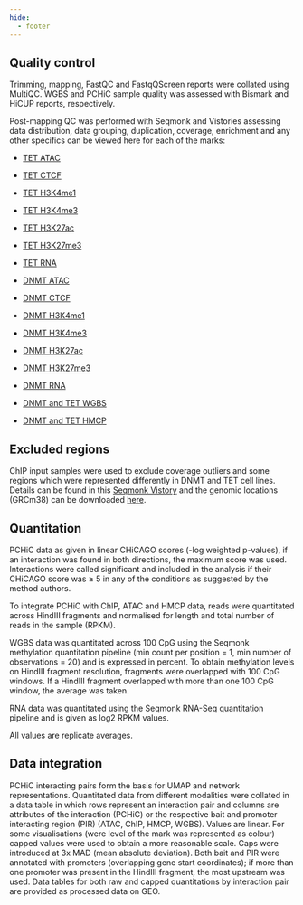 ```yaml
---
hide:
  - footer
---
```


## Quality control

Trimming, mapping, FastQC and FastqQScreen reports were collated using MultiQC. WGBS and PCHiC sample quality was assessed with Bismark and HiCUP reports, respectively. 

Post-mapping QC was performed with Seqmonk and Vistories assessing data distribution, data grouping, duplication, coverage, enrichment and any other specifics can be viewed here for each of the marks:

- [TET ATAC](./QC/pluripotency_exit_TET_ATAC_pmQC.html)
- [TET CTCF](./QC/pluripotency_exit_TET_CTCF_pmQC.html)
- [TET H3K4me1](./QC/pluripotency_exit_TET_K4me1_pmQC.html)
- [TET H3K4me3](./QC/pluripotency_exit_TET_K4me3_pmQC.html)
- [TET H3K27ac](./QC/pluripotency_exit_TET_K27ac_pmQC.html)
- [TET H3K27me3](./QC/pluripotency_exit_TET_K27me3_pmQC.html)
- [TET RNA](./QC/pluripotency_exit_TET_RNA_pmQC.html)

- [DNMT ATAC](./QC/pluripotency_exit_DNMT_ATAC_pmQC.html)
- [DNMT CTCF](./QC/pluripotency_exit_DNMT_CTCF_pmQC.html)
- [DNMT H3K4me1](./QC/pluripotency_exit_DNMT_K4me1_pmQC.html)
- [DNMT H3K4me3](./QC/pluripotency_exit_DNMT_K4me3_pmQC.html)
- [DNMT H3K27ac](./QC/pluripotency_exit_DNMT_K27ac_pmQC.html)
- [DNMT H3K27me3](./QC/pluripotency_exit_DNMT_K27me3_pmQC.html)
- [DNMT RNA](./QC/pluripotency_exit_DNMT_RNA_pmQC.html)

- [DNMT and TET WGBS](./QC/pluripotency_exit_DNMT_TET_BS_QC.html)
- [DNMT and TET HMCP](./QC/pluripotency_exit_DNMT_TET_hmC_QC.html)


## Excluded regions

ChIP input samples were used to exclude coverage outliers and some regions which were represented differently in DNMT and TET cell lines. Details can be found in this [Seqmonk Vistory](./QC/pluripotency_exit_input_comparison.html) and the genomic locations (GRCm38) can be downloaded [here](./excluded_regions.txt).


## Quantitation

PCHiC data as given in linear CHiCAGO scores (-log weighted p-values), if an interaction was found in both directions, the maximum score was used. Interactions were called significant and included in the analysis if their CHiCAGO score was ≥ 5 in any of the conditions as suggested by the method authors.

To integrate PCHiC with ChIP, ATAC and HMCP data, reads were quantitated across HindIII fragments and normalised for length and total number of reads in the sample (RPKM).

WGBS data was quantitated across 100 CpG using the Seqmonk methylation quantitation pipeline (min count per position = 1, min number of observations = 20) and is expressed in percent. To obtain methylation levels on HindIII fragment resolution, fragments were overlapped with 100 CpG windows. If a HindIII fragment overlapped with more than one 100 CpG window, the average was taken.

RNA data was quantitated using the Seqmonk RNA-Seq quantitation pipeline and is given as log2 RPKM values.

All values are replicate averages.


## Data integration

PCHiC interacting pairs form the basis for UMAP and network representations. Quantitated data from different modalities were collated in a data table in which rows represent an interaction pair and columns are attributes of the interaction (PCHiC) or the respective bait and promoter interacting region (PIR) (ATAC, ChIP, HMCP, WGBS). Values are linear. For some visualisations (were level of the mark was represented as colour) capped values were used to obtain a more reasonable scale. Caps were introduced at 3x MAD (mean absolute deviation). Both bait and PIR were annotated with promoters (overlapping gene start coordinates); if more than one promoter was present in the HindIII fragment, the most upstream was used. Data tables for both raw and capped quantitations by interaction pair are provided as processed data on GEO.


 




